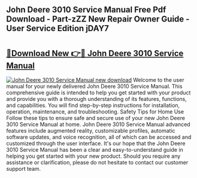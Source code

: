 ## John Deere 3010 Service Manual Free Pdf Download - Part-zZZ New Repair Owner Guide - User Service Edition jDAY7

# <h2><a href="http://bc42600.oget.top/?id=John+Deere+3010+Service+Manual">🔗Download New 👉🔴 John Deere 3010 Service Manual</a></h2>

[![John Deere 3010 Service Manual new download](https://i.imgur.com/5g1atiW.png)](http://bc42600.oget.top/?id=John+Deere+3010+Service+Manual)
Welcome to the user manual for your newly delivered John Deere 3010 Service Manual. This comprehensive guide is intended to help you get started with your product and provide you with a thorough understanding of its features, functions, and capabilities. You will find step-by-step instructions for installation, operation, maintenance, and troubleshooting. Safety Tips for Home Use Follow these tips to ensure safe and secure use of your new John Deere 3010 Service Manual at home. John Deere 3010 Service Manual advanced features include augmented reality, customizable profiles, automatic software updates, and voice recognition, all of which can be accessed and customized through the user interface. It's our hope that the John Deere 3010 Service Manual has been a clear and easy-to-understand guide in helping you get started with your new product. Should you require any assistance or clarification, please do not hesitate to contact our customer support team.
